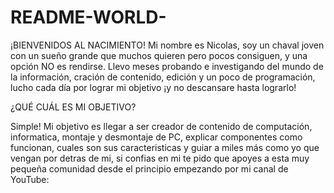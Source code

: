 # README-WORLD-
¡BIENVENIDOS AL NACIMIENTO!
Mi nombre es Nicolas, soy un chaval joven con un sueño grande que muchos quieren pero pocos consiguen,
y una opción NO es rendirse. Llevo meses probando e investigando del mundo de la información, cración de contenido,
edición y un poco de programación, lucho cada día por lograr mi objetivo ¡y no descansare hasta lograrlo!

¿QUÉ CUÁL ES MI OBJETIVO?

Simple! Mi objetivo es llegar a ser creador de contenido de computación, informatica, montaje y desmontaje de PC, explicar componentes
como funcionan, cuales son sus caracteristicas y guiar a miles más como yo que vengan por detras de mi, si confias en mi te pido 
que apoyes a esta muy pequeña comunidad desde el principio empezando por mi canal de YouTube: 

